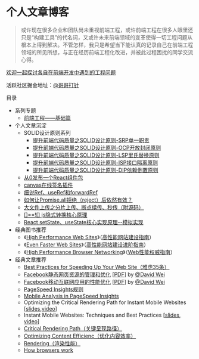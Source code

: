 # 个人文章博客

> 或许现在很多企业和团队尚未重视前端工程，或许前端工程在很多人眼里还只是“构建工具”的代名词，又或许未来前端领域的变革使得一切工程问题从根本上得到解决。不管怎样，我只是希望当下能认真的记录自己在前端工程领域的所见所想，与正在经历前端工程化改进，并被此过程困扰的同学交流心得。

[欢迎一起探讨各自在前端开发中遇到的工程问题](https://github.com/fouber/blog/issues/8)  

活跃社区掘金地址：[@哥哥打针](https://juejin.cn/user/3069492197335703/posts)

目录

* 系列专题
    * [前端工程——基础篇](https://github.com/fouber/blog/issues/10)
* 个人文章沉淀
    * SOLID设计原则系列
        * [提升前端代码质量之SOLID设计原则-SRP单一职责](https://juejin.cn/post/7194061498602225723)
        * [提升前端代码质量之SOLID设计原则-OCP开放封闭原则](https://juejin.cn/post/7194061474669527097)
        * [提升前端代码质量之SOLID设计原则-LSP里氏替换原则](https://juejin.cn/post/7194061916313468988)
        * [提升前端代码质量之SOLID设计原则-ISP接口隔离原则](https://juejin.cn/post/7194061819953512507)
        * [提升前端代码质量之SOLID设计原则-DIP依赖倒置原则](https://juejin.cn/post/7194061950261657655)
    * [从0发布一个React组件包](https://juejin.cn/post/7175523670255730748)
    * [canvas在线签名插件](https://juejin.cn/post/6989985162599596063)
    * [细说Ref、useRef和forwardRef](https://juejin.cn/post/7153626198650650660)
    * [如何让Promise.all拒绝（reject）后依然有效？](https://juejin.cn/post/7146215101282910245)
    * [大文件上传之分片上传、断点续传、秒传（附源码）](https://juejin.cn/post/7142095719250264095)
    * [[]==![] js隐式转换核心原理](https://juejin.cn/post/7114600751552266248)
    * [React setState、useState核心实现原理--模拟实现](https://juejin.cn/post/7066656973571391496)
* 经典图书推荐
    * 《[High Performance Web Sites](http://book.douban.com/subject/2084131/)》（[高性能网站建设指南](http://book.douban.com/subject/3132277/)）
    * 《[Even Faster Web Sites](http://book.douban.com/subject/3686503/)》（[高性能网站建设进阶指南](http://book.douban.com/subject/4719162/)）
    * 《[High Performance Browser Networking](http://book.douban.com/subject/21866396/)》（[Web性能权威指南](http://book.douban.com/subject/25856314/)）
* 经典文章推荐
    * [Best Practices for Speeding Up Your Web Site（雅虎35条）](https://developer.yahoo.com/performance/rules.html)
    * [Facebook静态网页资源的管理和优化](http://v.youku.com/v_show/id_XMjI5OTUxMjE2.html) [[PDF](http://velocity.oreilly.com.cn/2010/ppts/VelocityChina2010Dec7StaticResource.pdf)] by [@David Wei](http://weibo.com/weixiaoliang9)
    * [Facebook移动互联网应用的性能优化](http://v.youku.com/v_show/id_XMzUwOTQzMzA4.html) [[PDF](http://velocity.oreilly.com.cn/2011/ppts/MobilePerformanceVelocity2011_DavidWei.pdf)] by [@David Wei](http://weibo.com/weixiaoliang9)
    * [PageSpeed Insights规则](https://developers.google.com/speed/docs/insights/rules?csw=1)
    * [Mobile Analysis in PageSpeed Insights](https://developers.google.com/speed/docs/insights/mobile)
    * Optimizing the Critical Rendering Path for Instant Mobile Websites [[slides](https://docs.google.com/presentation/d/1IRHyU7_crIiCjl0Gvue0WY3eY_eYvFQvSfwQouW9368/present?slide=id.p19),[video](https://www.youtube.com/watch?v=YV1nKLWoARQ)]
    * Instant Mobile Websites: Techniques and Best Practices [[slides](http://storage.googleapis.com/io-2013/presentations/239-%20Instant%20Mobile%20Websites-%20Techniques%20and%20Best%20Practices.pdf), [video](https://www.youtube.com/watch?v=Bzw8-ZLpwtw)]
    * [Critical Rendering Path（关键呈现路径）](https://developers.google.com/web/fundamentals/performance/critical-rendering-path/)
    * [Optimizing Content Efficienc（优化内容效率）](https://developers.google.com/web/fundamentals/performance/optimizing-content-efficiency/?hl=zh-cn)
    * [Rendering（渲染性能）](https://developers.google.com/web/fundamentals/performance/rendering/?hl=zh-cn)
    * [How browsers work](http://taligarsiel.com/Projects/howbrowserswork1.htm)